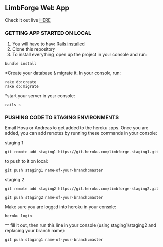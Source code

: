 ## LimbForge Web App
Check it out live [HERE](http://limbforge.herokuapp.com/)

### GETTING APP STARTED ON LOCAL

1. You will have to have [Rails installed](http://guides.railsgirls.com/install)
2. Clone this repository
3. To install everything, open up the project in your console and run:
```
bundle install
```
*Create your database & migrate it. In your console, run:
```
rake db:create
rake db:migrate
```
*start your server in your console:
```
rails s
```

### PUSHING CODE TO STAGING ENVIRONMENTS
Email Hova or Andreas to get added to the heroku apps. Once you are added, you can add remotes by running these commands in your console:

staging 1

```
git remote add staging1 https://git.heroku.com/limbforge-staging1.git
```

to push to it on local:

```
git push staging1 name-of-your-branch:master
```

staging 2

```
git remote add staging2 https://git.heroku.com/limbforge-staging2.git
```

```
git push staging2 name-of-your-branch:master
```

Make sure you are logged into heroku in your console:

```
heroku login
```

^^ fill it out, then run this line in your console (using staging1/staging2 and replacing your branch name):
```
git push staging1 name-of-your-branch:master
```
